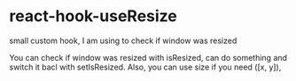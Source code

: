 # react-hook-useResize
small custom hook, I am using to check if window was resized

You can check if window was resized with isResized, can do something and switch it bacl with setIsResized. Also, you can use size if you need ([x, y]), 
